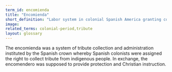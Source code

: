 ```yaml
---
term_id: encomienda
title: "Encomienda"
short_definition: "Labor system in colonial Spanish America granting colonists indigenous tribute."
image: 
related_terms: colonial-period,tribute
layout: glossary
---
```


The encomienda was a system of tribute collection and administration instituted by the Spanish crown whereby Spanish colonists were assigned the right to collect tribute from indigenous people. In exchange, the encomendero was supposed to provide protection and Christian instruction.

